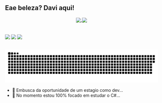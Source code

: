 ## Eae beleza? Davi aqui!

<div align="center">
  <a href="https://github.com/NappOS">
  <img align="center" src="https://github-readme-stats-sigma-five.vercel.app/api?username=NappOS&show_icons=true&theme=dark" />
</a>
<a href="https://github.com/NappOS">
  <img align="center" src="https://github-readme-stats-sigma-five.vercel.app/api/top-langs/?username=NappOS&layout=compact&theme=dark" />
</a>
</div>

#

<div>
  <a href = "mailto:davioliveirasanto.work@gmail.com"><img src="https://img.shields.io/badge/-Gmail-%23333?style=for-the-badge&logo=gmail&logoColor=white" target="_blank"></a>
  <a href="https://www.linkedin.com/in/davi-olivera-santos-78b042198/" target="_blank"><img src="https://img.shields.io/badge/-LinkedIn-%230077B5?style=for-the-badge&logo=linkedin&logoColor=white" target="_blank"></a> 
   <a href="https://www.instagram.com/davi._.os/" target="_blank"><img src="https://img.shields.io/badge/-Instagram-%23E4405F?style=for-the-badge&logo=instagram&logoColor=white" target="_blank"></a>

##
  </div>
  
  ![Snake animation](https://github.com/NappOS/NappOS/blob/output/github-contribution-grid-snake.svg)
  
- 🔭 Embusca da oportunidade de um estagio como dev...
- 🌱 No momento estou 100% focado em estudar o C#...

